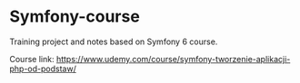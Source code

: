 # Symfony-course
Training project and notes based on Symfony 6 course. 

Course link: https://www.udemy.com/course/symfony-tworzenie-aplikacji-php-od-podstaw/
